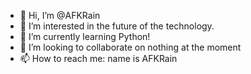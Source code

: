 - 👋 Hi, I’m @AFKRain
- 👀 I’m interested in the future of the technology.
- 🌱 I’m currently learning Python!
- 💞️ I’m looking to collaborate on nothing at the moment
- 📫 How to reach me: name is AFKRain

<!---
AFKRain/AFKRain is a ✨ special ✨ repository because its `README.md` (this file) appears on your GitHub profile.
You can click the Preview link to take a look at your changes.
--->
